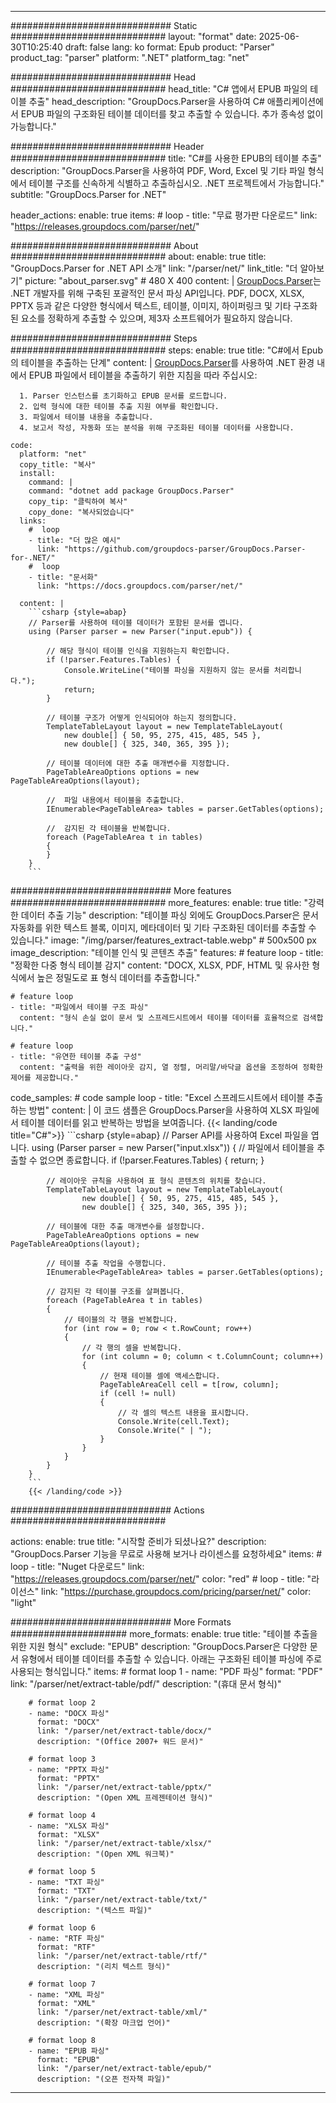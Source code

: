 


---
############################# Static ############################
layout: "format"
date:  2025-06-30T10:25:40
draft: false
lang: ko
format: Epub
product: "Parser"
product_tag: "parser"
platform: ".NET"
platform_tag: "net"

############################# Head ############################
head_title: "C# 앱에서 EPUB 파일의 테이블 추출"
head_description: "GroupDocs.Parser을 사용하여 C# 애플리케이션에서 EPUB 파일의 구조화된 테이블 데이터를 찾고 추출할 수 있습니다. 추가 종속성 없이 가능합니다."

############################# Header ############################
title: "C#를 사용한 EPUB의 테이블 추출" 
description: "GroupDocs.Parser을 사용하여 PDF, Word, Excel 및 기타 파일 형식에서 테이블 구조를 신속하게 식별하고 추출하십시오. .NET 프로젝트에서 가능합니다."
subtitle: "GroupDocs.Parser for .NET" 

header_actions:
  enable: true
  items:
    #  loop
    - title: "무료 평가판 다운로드"
      link: "https://releases.groupdocs.com/parser/net/"
      
############################# About ############################
about:
    enable: true
    title: "GroupDocs.Parser for .NET API 소개"
    link: "/parser/net/"
    link_title: "더 알아보기"
    picture: "about_parser.svg" # 480 X 400
    content: |
       [GroupDocs.Parser](/parser/net/)는 .NET 개발자를 위해 구축된 포괄적인 문서 파싱 API입니다. PDF, DOCX, XLSX, PPTX 등과 같은 다양한 형식에서 텍스트, 테이블, 이미지, 하이퍼링크 및 기타 구조화된 요소를 정확하게 추출할 수 있으며, 제3자 소프트웨어가 필요하지 않습니다.

############################# Steps ############################
steps:
    enable: true
    title: "C#에서 Epub의 테이블을 추출하는 단계"
    content: |
      [GroupDocs.Parser](/parser/net/)를 사용하여 .NET 환경 내에서 EPUB 파일에서 테이블을 추출하기 위한 지침을 따라 주십시오:
      
      1. Parser 인스턴스를 초기화하고 EPUB 문서를 로드합니다.
      2. 입력 형식에 대한 테이블 추출 지원 여부를 확인합니다.
      3. 파일에서 테이블 내용을 추출합니다.
      4. 보고서 작성, 자동화 또는 분석을 위해 구조화된 테이블 데이터를 사용합니다.
   
    code:
      platform: "net"
      copy_title: "복사"
      install:
        command: |
        command: "dotnet add package GroupDocs.Parser"
        copy_tip: "클릭하여 복사"
        copy_done: "복사되었습니다"
      links:
        #  loop
        - title: "더 많은 예시"
          link: "https://github.com/groupdocs-parser/GroupDocs.Parser-for-.NET/"
        #  loop
        - title: "문서화"
          link: "https://docs.groupdocs.com/parser/net/"
          
      content: |
        ```csharp {style=abap}
        // Parser를 사용하여 테이블 데이터가 포함된 문서를 엽니다.
        using (Parser parser = new Parser("input.epub")) {

            // 해당 형식이 테이블 인식을 지원하는지 확인합니다.
            if (!parser.Features.Tables) {
                Console.WriteLine("테이블 파싱을 지원하지 않는 문서를 처리합니다.");
                return;
            }

            // 테이블 구조가 어떻게 인식되어야 하는지 정의합니다.
            TemplateTableLayout layout = new TemplateTableLayout(
                new double[] { 50, 95, 275, 415, 485, 545 },
                new double[] { 325, 340, 365, 395 });

            // 테이블 데이터에 대한 추출 매개변수를 지정합니다.
            PageTableAreaOptions options = new PageTableAreaOptions(layout);

            //  파일 내용에서 테이블을 추출합니다.
            IEnumerable<PageTableArea> tables = parser.GetTables(options);

            //  감지된 각 테이블을 반복합니다.
            foreach (PageTableArea t in tables)
            {
            }
        }
        ```  

############################# More features ############################
more_features:
  enable: true
  title: "강력한 데이터 추출 기능"
  description: "테이블 파싱 외에도 GroupDocs.Parser은 문서 자동화를 위한 텍스트 블록, 이미지, 메타데이터 및 기타 구조화된 데이터를 추출할 수 있습니다."
  image: "/img/parser/features_extract-table.webp" # 500x500 px
  image_description: "테이블 인식 및 콘텐츠 추출"
  features:
    # feature loop
    - title: "정확한 다중 형식 테이블 감지"
      content: "DOCX, XLSX, PDF, HTML 및 유사한 형식에서 높은 정밀도로 표 형식 데이터를 추출합니다."

    # feature loop
    - title: "파일에서 테이블 구조 파싱"
      content: "형식 손실 없이 문서 및 스프레드시트에서 테이블 데이터를 효율적으로 검색합니다."

    # feature loop
    - title: "유연한 테이블 추출 구성"
      content: "출력을 위한 레이아웃 감지, 열 정렬, 머리말/바닥글 옵션을 조정하여 정확한 제어를 제공합니다."
      
  code_samples:
    # code sample loop
    - title: "Excel 스프레드시트에서 테이블 추출하는 방법"
      content: |
        이 코드 샘플은 GroupDocs.Parser을 사용하여 XLSX 파일에서 테이블 데이터를 읽고 반복하는 방법을 보여줍니다.
        {{< landing/code title="C#">}}
        ```csharp {style=abap}
        //  Parser API를 사용하여 Excel 파일을 엽니다.
        using (Parser parser = new Parser("input.xlsx"))
        {
            // 파일에서 테이블을 추출할 수 없으면 종료합니다.
            if (!parser.Features.Tables)
            {
                return;
            }

            // 레이아웃 규칙을 사용하여 표 형식 콘텐츠의 위치를 찾습니다.
            TemplateTableLayout layout = new TemplateTableLayout(
                    new double[] { 50, 95, 275, 415, 485, 545 },
                    new double[] { 325, 340, 365, 395 });

            // 테이블에 대한 추출 매개변수를 설정합니다.
            PageTableAreaOptions options = new PageTableAreaOptions(layout);

            // 테이블 추출 작업을 수행합니다.
            IEnumerable<PageTableArea> tables = parser.GetTables(options);

            // 감지된 각 테이블 구조를 살펴봅니다.
            foreach (PageTableArea t in tables)
            {
                // 테이블의 각 행을 반복합니다.
                for (int row = 0; row < t.RowCount; row++)
                {
                    // 각 행의 셀을 반복합니다.
                    for (int column = 0; column < t.ColumnCount; column++)
                    {
                        // 현재 테이블 셀에 액세스합니다.
                        PageTableAreaCell cell = t[row, column];
                        if (cell != null)
                        {
                            // 각 셀의 텍스트 내용을 표시합니다.
                            Console.Write(cell.Text);
                            Console.Write(" | ");
                        }
                    }
                }
            }
        }
        ```
        {{< /landing/code >}}


############################# Actions ############################

actions:
  enable: true
  title: "시작할 준비가 되셨나요?"
  description: "GroupDocs.Parser 기능을 무료로 사용해 보거나 라이센스를 요청하세요"
  items:
    #  loop
    - title: "Nuget 다운로드"
      link: "https://releases.groupdocs.com/parser/net/"
      color: "red"
        #  loop
    - title: "라이선스"
      link: "https://purchase.groupdocs.com/pricing/parser/net/"
      color: "light"


############################# More Formats #####################
more_formats:
    enable: true
    title: "테이블 추출을 위한 지원 형식"
    exclude: "EPUB"
    description: "GroupDocs.Parser은 다양한 문서 유형에서 테이블 데이터를 추출할 수 있습니다. 아래는 구조화된 테이블 파싱에 주로 사용되는 형식입니다."
    items: 
        # format loop 1
        - name: "PDF 파싱"
          format: "PDF"
          link: "/parser/net/extract-table/pdf/"
          description: "(휴대 문서 형식)"
          
        # format loop 2
        - name: "DOCX 파싱"
          format: "DOCX"
          link: "/parser/net/extract-table/docx/"
          description: "(Office 2007+ 워드 문서)"
          
        # format loop 3
        - name: "PPTX 파싱"
          format: "PPTX"
          link: "/parser/net/extract-table/pptx/"
          description: "(Open XML 프레젠테이션 형식)"
          
        # format loop 4
        - name: "XLSX 파싱"
          format: "XLSX"
          link: "/parser/net/extract-table/xlsx/"
          description: "(Open XML 워크북)"
          
        # format loop 5
        - name: "TXT 파싱"
          format: "TXT"
          link: "/parser/net/extract-table/txt/"
          description: "(텍스트 파일)"
          
        # format loop 6
        - name: "RTF 파싱"
          format: "RTF"
          link: "/parser/net/extract-table/rtf/"
          description: "(리치 텍스트 형식)"
          
        # format loop 7
        - name: "XML 파싱"
          format: "XML"
          link: "/parser/net/extract-table/xml/"
          description: "(확장 마크업 언어)"
          
        # format loop 8
        - name: "EPUB 파싱"
          format: "EPUB"
          link: "/parser/net/extract-table/epub/"
          description: "(오픈 전자책 파일)"
         
          

---